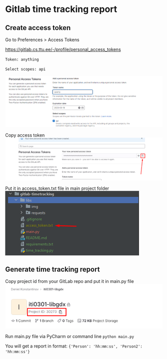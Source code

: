 # Gitlab time tracking report

## Create access token

Go to Preferences > Access Tokens

https://gitlab.cs.ttu.ee/-/profile/personal_access_tokens

`Token: anything`

`Select scopes: api`

![gitlab_access_token](libs/img/access_token_create.png)

Copy access token 
![gitlab_access_token](libs/img/gitlab_access_token.png)

Put it in access_token.txt file in main project folder
![gitlab_access_token](libs/img/access_token_txt.png)

## Generate time tracking report

Copy project id from your GitLab repo and put it in main.py file
![gitlab_access_token](libs/img/project_id.png)

Run main.py file via PyCharm or command line
`python main.py`

You will get a report in format:
`{'Person': 'hh:mm:ss', 'Person2': 'hh:mm:ss'}`